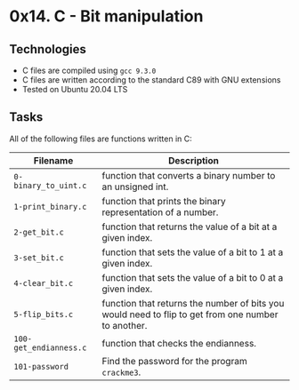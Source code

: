 # 0x14. C - Bit manipulation

## Technologies
* C files are compiled using `gcc 9.3.0`
* C files are written according to the standard C89 with GNU extensions
* Tested on Ubuntu 20.04 LTS

## Tasks
All of the following files are functions written in C:

| Filename | Description |
| -------- | ----------- |
| `0-binary_to_uint.c` | function that converts a binary number to an unsigned int. |
| `1-print_binary.c` | function that prints the binary representation of a number. |
| `2-get_bit.c` | function that returns the value of a bit at a given index. |
| `3-set_bit.c` | function that sets the value of a bit to 1 at a given index. |
| `4-clear_bit.c` | function that sets the value of a bit to 0 at a given index. |
| `5-flip_bits.c` | function that returns the number of bits you would need to flip to get from one number to another. |
| `100-get_endianness.c` | function that checks the endianness. |
| `101-password` | Find the password for the program `crackme3`. |
